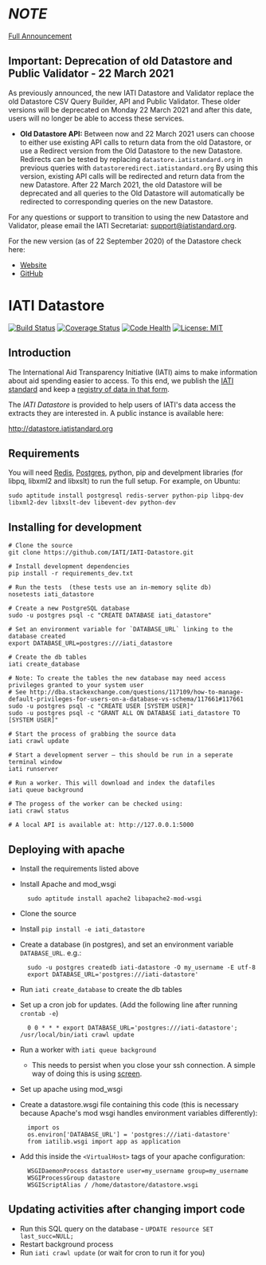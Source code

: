 # _NOTE_

[Full Announcement](https://discuss.iatistandard.org/t/iatis-datastore-and-validator-tools-launched/2021)

## Important: Deprecation of old Datastore and Public Validator - 22 March 2021

As previously announced, the new IATI Datastore and Validator replace the old Datastore CSV Query Builder, API and Public Validator. These older versions will be deprecated on Monday 22 March 2021 and after this date, users will no longer be able to access these services.

- **Old Datastore API:** Between now and 22 March 2021 users can choose to either use existing API calls to return data from the old Datastore, or use a Redirect version from the Old Datastore to the new Datastore. Redirects can be tested by replacing `datastore.iatistandard.org` in previous queries with `datastoreredirect.iatistandard.org` By using this version, existing API calls will be redirected and return data from the new Datastore. After 22 March 2021, the old Datastore will be deprecated and all queries to the Old Datastore will automatically be redirected to corresponding queries on the new Datastore.

For any questions or support to transition to using the new Datastore and Validator, please email the IATI Secretariat: support@iatistandard.org.

For the new version (as of 22 September 2020) of the Datastore check here:

- [Website](https://iatidatastore.iatistandard.org/home)
- [GitHub](https://github.com/zimmerman-team/iati.cloud)

# IATI Datastore

[![Build Status](https://travis-ci.org/IATI/IATI-Datastore.svg?branch=master)](https://travis-ci.org/IATI/IATI-Datastore)
[![Coverage Status](https://img.shields.io/coveralls/IATI/IATI-Datastore.svg)](https://coveralls.io/r/IATI/IATI-Datastore?branch=master)
[![Code Health](https://landscape.io/github/IATI/IATI-Datastore/master/landscape.png)](https://landscape.io/github/IATI/IATI-Datastore/master)
[![License: MIT](https://img.shields.io/badge/license-AGPLv3-blue.svg)](https://github.com/IATI/IATI-Datastore/blob/master/LICENSE.txt)

## Introduction

The International Aid Transparency Initiative (IATI) aims to make
information about aid spending easier to access. To this end,
we publish the [IATI standard](http://iatistandard.org) and keep a
[registry of data in that form](http://www.iatiregistry.org).

The _IATI Datastore_ is provided to help users of IATI's data access the
extracts they are interested in. A public instance is available here:

http://datastore.iatistandard.org

## Requirements

You will need [Redis](http://redis.io), [Postgres](http://postgresql.org), python, pip and develpment libraries (for libpq, libxml2 and libxslt) to run the full setup.
For example, on Ubuntu:

    sudo aptitude install postgresql redis-server python-pip libpq-dev libxml2-dev libxslt-dev libevent-dev python-dev

## Installing for development

```
# Clone the source
git clone https://github.com/IATI/IATI-Datastore.git

# Install development dependencies
pip install -r requirements_dev.txt

# Run the tests  (these tests use an in-memory sqlite db)
nosetests iati_datastore

# Create a new PostgreSQL database
sudo -u postgres psql -c "CREATE DATABASE iati_datastore"

# Set an environment variable for `DATABASE_URL` linking to the database created
export DATABASE_URL=postgres:///iati_datastore

# Create the db tables
iati create_database

# Note: To create the tables the new database may need access privileges granted to your system user
# See http://dba.stackexchange.com/questions/117109/how-to-manage-default-privileges-for-users-on-a-database-vs-schema/117661#117661
sudo -u postgres psql -c "CREATE USER [SYSTEM USER]"
sudo -u postgres psql -c "GRANT ALL ON DATABASE iati_datastore TO [SYSTEM USER]"

# Start the process of grabbing the source data
iati crawl update

# Start a development server – this should be run in a seperate terminal window
iati runserver

# Run a worker. This will download and index the datafiles
iati queue background

# The progess of the worker can be checked using:
iati crawl status

# A local API is available at: http://127.0.0.1:5000
```

## Deploying with apache

- Install the requirements listed above
- Install Apache and mod_wsgi

        sudo aptitude install apache2 libapache2-mod-wsgi

- Clone the source
- Install `pip install -e iati_datastore`
- Create a database (in postgres), and set an environment variable
  `DATABASE_URL`. e.g.:

        sudo -u postgres createdb iati-datastore -O my_username -E utf-8
        export DATABASE_URL='postgres:///iati-datastore'

- Run `iati create_database` to create the db tables
- Set up a cron job for updates. (Add the following line after running `crontab -e`)

        0 0 * * * export DATABASE_URL='postgres:///iati-datastore'; /usr/local/bin/iati crawl update

- Run a worker with `iati queue background`

  - This needs to persist when you close your ssh connection. A simple way of doing this is using [screen](http://www.gnu.org/software/screen/).

- Set up apache using mod_wsgi

- Create a datastore.wsgi file containing this code (this is necessary because Apache's mod wsgi handles environment variables differently):

        import os
        os.environ['DATABASE_URL'] = 'postgres:///iati-datastore'
        from iatilib.wsgi import app as application

- Add this inside the `<VirtualHost>` tags of your apache configuration:

        WSGIDaemonProcess datastore user=my_username group=my_username
        WSGIProcessGroup datastore
        WSGIScriptAlias / /home/datastore/datastore.wsgi

## Updating activities after changing import code

- Run this SQL query on the database - `UPDATE resource SET last_succ=NULL;`
- Restart background process
- Run `iati crawl update` (or wait for cron to run it for you)
